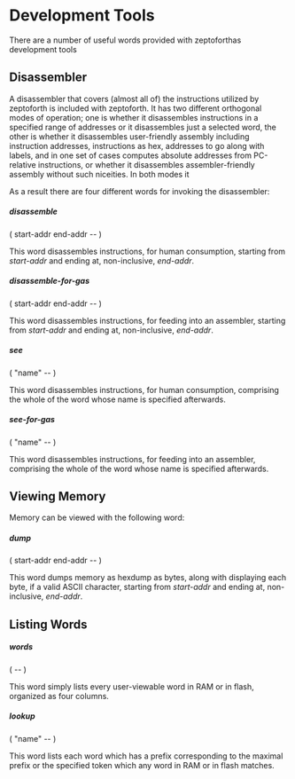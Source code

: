 # Development Tools

There are a number of useful words provided with zeptoforthas development tools

## Disassembler

A disassembler that covers (almost all of) the instructions utilized by zeptoforth is included with zeptoforth. It has two different orthogonal modes of operation; one is whether it disassembles instructions in a specified range of addresses or it disassembles just a selected word, the other is whether it disassembles user-friendly assembly including instruction addresses, instructions as hex, addresses to go along with labels, and in one set of cases computes absolute addresses from PC-relative instructions, or whether it disassembles assembler-friendly assembly without such niceities. In both modes it

As a result there are four different words for invoking the disassembler:

##### disassemble
( start-addr end-addr -- )

This word disassembles instructions, for human consumption, starting from *start-addr* and ending at, non-inclusive, *end-addr*.

##### disassemble-for-gas
( start-addr end-addr -- )

This word disassembles instructions, for feeding into an assembler, starting from *start-addr* and ending at, non-inclusive, *end-addr*.

##### see
( "name" -- )

This word disassembles instructions, for human consumption, comprising the whole of the word whose name is specified afterwards.

##### see-for-gas
( "name" -- )

This word disassembles instructions, for feeding into an assembler, comprising the whole of the word whose name is specified afterwards.

## Viewing Memory

Memory can be viewed with the following word:

##### dump
( start-addr end-addr -- )

This word dumps memory as hexdump as bytes, along with displaying each byte, if a valid ASCII character, starting from *start-addr* and ending at, non-inclusive, *end-addr*.

## Listing Words

##### words
( -- )

This word simply lists every user-viewable word in RAM or in flash, organized as four columns.

##### lookup
( "name" -- )

This word lists each word which has a prefix corresponding to the maximal prefix or the specified token which any word in RAM or in flash matches.